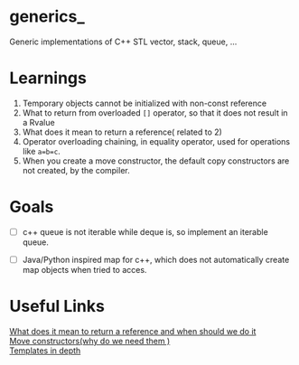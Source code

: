 # generics_
Generic implementations of C++ STL vector, stack, queue, ...

# Learnings
1. Temporary objects cannot be initialized with non-const reference
2. What to return from overloaded `[]` operator, so that it does not result in a Rvalue
3. What does it mean to return a reference( related to 2)
4. Operator overloading chaining, in equality operator, used for 
   operations like `a=b=c`.	
5. When you create a move constructor, the default copy constructors are not created, by the 
   compiler.  	
# Goals
- [ ] c++ queue is not iterable while deque is, so implement an iterable queue.
- [ ] Java/Python inspired map for c++, which does not automatically create map objects when tried to acces.


# Useful Links
[What does it mean to return a reference
and when should we do it](https://stackoverflow.com/questions/752658/is-the-practice-of-returning-a-c-reference-variable-evil)<br>
[Move constructors(why do we need them )](https://stackoverflow.com/questions/3106110/what-are-move-semantics)<br>
[Templates in depth](http://www.bogotobogo.com/cplusplus/templates.php)
